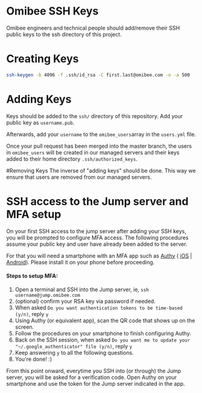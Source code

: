 # Omibee SSH Keys
Omibee engineers and technical people should add/remove their SSH public keys to
the ssh directory of this project.

# Creating Keys
```bash
ssh-keygen -b 4096 -f .ssh/id_rsa -C first.last@omibee.com -o -a 500
```

# Adding Keys
Keys should be added to the `ssh/` directory of this repository. Add your public key as `username.pub`.

Afterwards, add your `username` to the `omibee_users`array in the `users.yml` file.

Once your pull request has been merged into the master branch, the users in `omibee_users` will be created in our managed servers and their keys added to their home directory `.ssh/authorized_keys`.

#Removing Keys
The inverse of "adding keys" should be done. This way we ensure that users are removed from our managed servers.

# SSH access to the Jump server and MFA setup
On your first SSH access to the jump server after adding your SSH keys, you will be prompted to configure MFA access.
The following procedures assume your public key and user have already been added to the server.

For that you will need a smartphone with an MFA app such as [Authy](https://www.authy.com/) ( [iOS](https://itunes.apple.com/en/app/authy/id494168017?mt=8) | [Android](https://play.google.com/store/apps/details?id=com.authy.authy&hl=en)).
Please install it on your phone before proceeding.

#### Steps to setup MFA:
 1. Open a terminal and SSH into the Jump server, ie, `ssh username@jump.omibee.com`
 2. (optional) confirm your RSA key via password if needed.
 3. When asked `Do you want authentication tokens to be time-based (y/n)`, reply `y`
 4. Using Authy (or equivalent app), scan the QR code that shows up on the screen.
 5. Follow the procedures on your smartphone to finish configuring Authy.
 6. Back on the SSH session, when asked `Do you want me to update your "~/.google_authenticator" file (y/n)`, reply `y`
 7. Keep answering `y` to all the following questions.
 8. You're done! :)

 From this point onward, everytime you SSH into (or through) the Jump server, you will be asked for a verification code.
 Open Authy on your smartphone and use the token for the Jump server indicated in the app.
